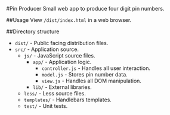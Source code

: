 #Pin Producer
Small web app to produce four digit pin numbers.

##Usage
View `/dist/index.html` in a web browser.

##Directory structure

  * `dist/` - Public facing distribution files.
  * `src/` - Application source.
    * `js/` - JavaScript source files.
      * `app/` - Application logic.
        * `controller.js` - Handles all user interaction.
        * `model.js` - Stores pin number data.
        * `view.js` - Handles all DOM manipulation.
      * `lib/` - External libraries.
    * `less/` - Less source files.
    * `templates/` - Handlebars templates.
    * `test/` - Unit tests.
